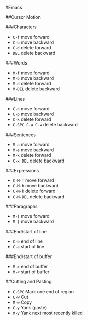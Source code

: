 #Emacs

##Cursor Motion

###Characters
- ```C-f``` move forward
- ```C-b``` move backward
- ```C-d``` delete forward
- ```DEL``` delete backward

###Words
- ```M-f``` move forward
- ```M-b``` move backward
- ```M-d``` delete forward
- ```M-DEL``` delete backward

###Lines
- ```C-n``` move forward
- ```C-p``` move backward
- ```C-k``` delete forward
- ```C-SPC C-a C-w``` delete backward

###Sentences
- ```M-a``` move forward
- ```M-e``` move backward
- ```M-k``` delete forward
- ```C-x DEL``` delete backward

###Expressions
- ```C-M-f``` move forward
- ```C-M-b``` move backward
- ```C-M-k``` delete forward
- ```C-M-DEL``` delete backward

###Paragraphs
- ```M-}``` move forward
- ```M-{``` move backward

###End/start of line
- ```C-e``` end of line
- ```C-a``` start of line

###End/start of buffer
- ```M->``` end of buffer
- ```M-<``` start of buffer  

##Cutting and Pasting
- ```C-SPC``` Mark one end of region
- ```C-w``` Cut
- ```M-w``` Copy
- ```C-y``` Yank (paste)
- ```M-y``` Yank next most recently killed

